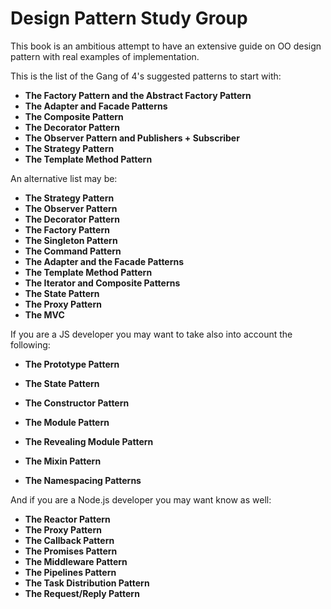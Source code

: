 # Design Pattern Study Group

This book is an ambitious attempt to have an extensive guide on OO design pattern with real examples of implementation.



This is the list of the Gang of 4's suggested patterns to start with:

* **The Factory Pattern and the Abstract Factory Pattern**
* **The Adapter and Facade Patterns**
* **The Composite Pattern**
* **The Decorator Pattern**
* **The Observer Pattern and  Publishers + Subscriber**
* **The Strategy Pattern**
* **The Template Method Pattern**



An alternative list may be:

* **The Strategy Pattern**
* **The Observer Pattern**
* **The Decorator Pattern**
* **The Factory Pattern**
* **The Singleton Pattern**
* **The Command Pattern**
* **The Adapter and the Facade Patterns**
* **The Template Method Pattern**
* **The Iterator and Composite Patterns**
* **The State Pattern**
* **The Proxy Pattern**
* **The MVC**



If you are a JS developer you may want to take also into account the following:

* **The Prototype Pattern**

* **The State Pattern**
* **The Constructor Pattern**
* **The Module Pattern**
* **The Revealing Module Pattern**
* **The Mixin Pattern**
* **The Namespacing Patterns**



And if you are a Node.js developer you may want know as well:

* **The Reactor Pattern**
* **The Proxy Pattern**
* **The Callback Pattern**
* **The Promises Pattern**
* **The Middleware Pattern**
* **The Pipelines Pattern**
* **The Task Distribution Pattern**
* **The Request/Reply Pattern**



